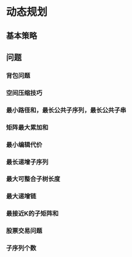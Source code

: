 # 动态规划

## 基本策略

## 问题

### 背包问题

### 空间压缩技巧

### 最小路径和，最长公共子序列，最长公共子串

### 矩阵最大累加和

### 最小编辑代价

### 最长递增子序列

### 最大可整合子树长度

### 最大递增链

### 最接近K的子矩阵和

### 股票交易问题

### 子序列个数